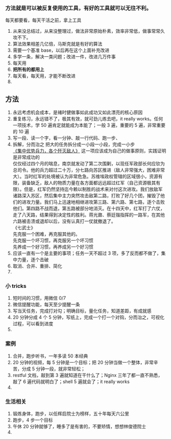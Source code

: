 
### 方法就是可以被反复使用的工具，有好的工具就可以无往不利。
每天都要看，每天干活之前，拿上工具  
1. 从来没总结过，从来没整理过，做法非常原始朴素，效率非常低，做事常常久攻不下。
2. 算法效果相差几亿倍，马斯克就是有好的算法
3. 需要一个基准 base，以后再在这个上面补充改进
4. 多学一条，解决一类问题；改进一件，改进几万件事
5. 每天用
6. **把所有的都用上**
7. 每天看，每天用，才能不断改进
8. 


## 方法
1. 永远考虑机会成本，是褚时健做事如此成功又如此漂亮的核心原因    
2. 重复练习，永远错不了，极其有效，就可劲儿练去吧，it really works。任何一项技术，学 50 遍肯定就能成为本能了；一般 3 遍，重要的 5 遍，非常重要的 10 遍    
3. 写一段、读一个字，看一分钟、敲一行代码、跑一步、  
4. 拆解，分而治之
把大的任务拆分成一小段一小段，完成一小步  
[《集中优势兵力，各个歼灭敌人》](https://www.marxists.org/chinese/maozedong/marxist.org-chinese-mao-19460916.htm) 这一项应该成为自己的做事原则，实践证明是非常成功的  
仅仅经过四个月的喘息，南京就发动了第二次围剿，以现任军政部长何应钦为总司令。他的兵力超过二十万，分七路向苏区推进（敌人非常强大，困难非常大）。当时红军的处境被认为非常危急。苏维埃政权管辖的区域很小，资源有限，装备缺乏，敌人的物质力量在各方面都远远超过红军（自己资源极其有限）。但是，红军仍然坚持迄今赖以制胜的战术来对付这次进攻。我们放敌军诸路深入苏区，然后集中主力突然攻击敌第二路，打败了好几个团，摧毁了他们的进攻力量。我们马上迅速地相继进攻第三路、第六路、第七路，逐个击败他们。第四路不战而退，第五路被部分地消灭。在十四天中，红军打了六仗，走了八天路，结果得到决定性的胜利。蒋光鼐、蔡廷锴指挥的一路军，在其他六路被击溃或退却以后，没有认真打一仗就撤退了。  
《七武士》  
先克服一个困难，再克服其他的。  
先克服一个坏习惯，再克服另一个坏习惯  
先养成一个好习惯，再养成另一个好习惯  
5. 应该一直有一个是主要的事项；任务一天不超过 3 项，多了反而都不做了，集中力量，逐个击破    
6. 取消、合并、重排、简化  
7. 



### 小 tricks
1. 短时间的习惯，用微信 0/7  
2. 微信提醒功能，每天至少提醒一条
3. 写当天任务，完成打对勾；明确目标，量化任务，知道差距，有成就感  
4. 20 分钟分成 4 个 5 分钟，写纸上，完成一个打一个对钩，分而治之，可视化过程，可以看到进度    
5. 


### 案例
1. 合并，跑步听书，一年多读 50 本经典
2. 20 分钟的视频，每 5 分钟是一个目标；把 20 分钟当做一个整体，非常辛苦，分成 5 分钟一段，就非常轻松；  
3. restful 文档，敲到第 3 遍就知道在干什么了；Nginx 三年了都一直不熟悉，敲了 6 遍代码就明白了；shell 5 遍就会了；it really works    
4. 


### 生活相关  
1. 锻炼身体，跑步，以任辉启院士为榜样，五十年每天六公里
2. 跑步，4 步一个目标  
3. 午休 20 分钟就够了，睡多了是有害的，不要矫情，想想林俊德院士    
4. 





